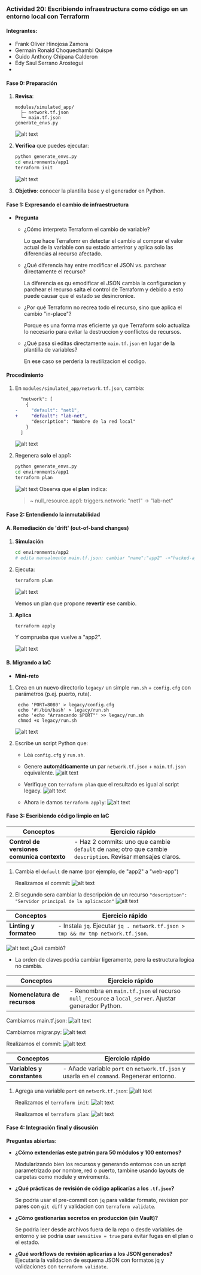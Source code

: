 ### Actividad 20: Escribiendo infraestructura como código en un entorno local con Terraform
#### Integrantes:
- Frank Oliver Hinojosa Zamora
- Germain Ronald Choquechambi Quispe
- Guido Anthony Chipana Calderon
- Edy Saul Serrano Arostegui
- 
#### Fase 0: Preparación 

1. **Revisa**:

   ```
   modules/simulated_app/
     ├─ network.tf.json
     └─ main.tf.json
   generate_envs.py
   ```
    ![alt text](Img20/01.png)
2. **Verifica** que puedes ejecutar:

   ```bash
   python generate_envs.py
   cd environments/app1
   terraform init
   ```
    ![alt text](Img20/02.png)

3. **Objetivo**: conocer la plantilla base y el generador en Python.

####  Fase 1: Expresando el cambio de infraestructura

* **Pregunta**

  * ¿Cómo interpreta Terraform el cambio de variable?
    
    Lo que hace Terrafomr en detectar el cambio al comprar el valor actual de la variable con su estado anteriror y aplica solo las diferencias al recurso afectado.

  * ¿Qué diferencia hay entre modificar el JSON vs. parchear directamente el recurso?
  
    La diferencia es qu emodificar el JSON cambia la configuracion y parchear el recurso salta el control de Terraform y debido a esto puede causar que el estado se desincronice.

  * ¿Por qué Terraform no recrea todo el recurso, sino que aplica el cambio "in-place"?
    
    Porque es una forma mas eficiente ya que Terraform solo actualiza lo necesario para evitar la destruccion y conflictos de recursos. 

  * ¿Qué pasa si editas directamente `main.tf.json` en lugar de la plantilla de variables?
  
    En ese caso se perderia la reutilizacion el codigo.

#### Procedimiento

1. En `modules/simulated_app/network.tf.json`, cambia:

   ```diff
     "network": [
       {
   -     "default": "net1",
   +     "default": "lab-net",
         "description": "Nombre de la red local"
       }
     ]
   ```
     ![alt text](Img20/03.png)   

2. Regenera **solo** el app1:

   ```bash
   python generate_envs.py
   cd environments/app1
   terraform plan
   ```
    ![alt text](Img20/04.png)
   Observa que el **plan** indica:

   > \~ null\_resource.app1: triggers.network: "net1" -> "lab-net"

#### Fase 2: Entendiendo la inmutabilidad

#### A. Remediación de 'drift' (out-of-band changes)

1. **Simulación**

   ```bash
   cd environments/app2
   # edita manualmente main.tf.json: cambiar "name":"app2" ->"hacked-app"
   ```
2. Ejecuta:

   ```bash
   terraform plan
   ```
    ![alt text](Img20/05.png)
    
    Vemos un plan que propone **revertir** ese cambio.

3. **Aplica**

   ```bash
   terraform apply
   ```
    Y comprueba que vuelve a "app2".
   
    ![alt text](Img20/06.png)

#### B. Migrando a IaC

* **Mini-reto**
 1. Crea en un nuevo directorio `legacy/` un simple `run.sh` + `config.cfg` con parámetros (p.ej. puerto, ruta).

    ```
     echo 'PORT=8080' > legacy/config.cfg
     echo '#!/bin/bash' > legacy/run.sh
     echo 'echo "Arrancando $PORT"' >> legacy/run.sh
     chmod +x legacy/run.sh
     ```
     ![alt text](Img20/07.png)
  2. Escribe un script Python que:

     * Lea `config.cfg` y `run.sh`.
     * Genere **automáticamente** un par `network.tf.json` + `main.tf.json` equivalente.
      ![alt text](Img20/08.png)

     * Verifique con `terraform plan` que el resultado es igual al script legacy.
      ![alt text](Img20/09.png)

     * Ahora le damos `terraform apply`:
      ![alt text](Img20/10.png)
 

#### Fase 3: Escribiendo código limpio en IaC 

| Conceptos                       | Ejercicio rápido                                                                                               |
| ------------------------------------------ | -------------------------------------------------------------------------------------------------------------- |
| **Control de versiones comunica contexto** | - Haz 2 commits: uno que cambie `default` de `name`; otro que cambie `description`. Revisar mensajes claros. |

1. Cambia el `default` de name (por ejemplo, de "app2" a "web-app")

   Realizamos el commit:
   ![alt text](Img20/12.png)

2. El segundo sera cambiar la descripción de un recurso
   `"description": "Servidor principal de la aplicación"`
![alt text](Img20/13.png)

| Conceptos                       | Ejercicio rápido                                                                                               |
| ------------------------------------------ | -------------------------------------------------------------------------------------------------------------- |
| **Linting y formateo**                     | - Instala `jq`. Ejecutar `jq . network.tf.json > tmp && mv tmp network.tf.json`. 

![alt text](Img20/14.png)
¿Qué cambió?       
* La orden de claves podria cambiar ligeramente, pero la estructura logica no cambia.          


| Conceptos                       | Ejercicio rápido                                                                                               |
| ------------------------------------------ | -------------------------------------------------------------------------------------------------------------- |
| **Nomenclatura de recursos**               | - Renombra en `main.tf.json` el recurso `null_resource` a `local_server`. Ajustar generador Python.           |

Cambiamos main.tf.json:
   ![alt text](Img20/15.png)

Cambiamos migrar.py:
   ![alt text](Img20/16.png)

Realizamos el commit:
   ![alt text](Img20/17.png)




| Conceptos                       | Ejercicio rápido                                                                                               |
| ------------------------------------------ | -------------------------------------------------------------------------------------------------------------- |
| **Variables y constantes**                 | - Añade variable `port` en `network.tf.json` y usarla en el `command`. Regenerar entorno.                     |

1. Agrega una variable `port` en `network.tf.json`:
   ![alt text](Img20/18.png)

   Realizamos el `terraform init`:
   ![alt text](Img20/19.png)

   Realizamos el `terraform plan`:
   ![alt text](Img20/20.png)



#### Fase 4: Integración final y discusión

**Preguntas abiertas**:

   * **¿Cómo extenderías este patrón para 50 módulos y 100 entornos?**

      Modularizando bien los recursos y generando entornos con un script parametrizado por nombre, red o puerto, tambine usando layouts de carpetas como module y enviroments.

   * **¿Qué prácticas de revisión de código aplicarías a los `.tf.json`?**

      Se podria usar el pre-commit con `jq` para validar formato, revision por pares con `git diff` y validacion con `terraform validate`.

   * **¿Cómo gestionarías secretos en producción (sin Vault)?**
      
      Se podria leer desde archivos fuera de la repo o desde variables de entorno y se podria usar `sensitive = true` para evitar fugas en el plan o el estado.


   * **¿Qué workflows de revisión aplicarías a los JSON generados?**
Ejecutaria la validacion de esquema JSON con formatos jq y validaciones con `terraform validate`.



